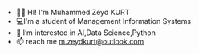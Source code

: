 - 🙋‍♂️ HI! I'm Muhammed Zeyd KURT
- 💻I'm a student of Management Information Systems
- 👀 I’m interested in AI,Data Science,Python
- 📫 reach me m.zeydkurt@outlook.com

<!---
mzeydkurt/mzeydkurt is a ✨ special ✨ repository because its `README.md` (this file) appears on your GitHub profile.
You can click the Preview link to take a look at your changes.
--->
